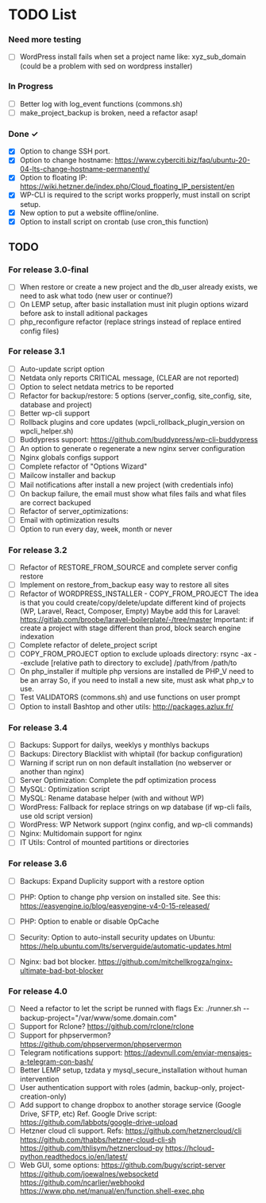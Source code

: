 # TODO List

### Need more testing
- [ ] WordPress install fails when set a project name like: xyz_sub_domain (could be a problem with sed on wordpress installer)

### In Progress

- [ ] Better log with log_event functions (commons.sh)
- [ ] make_project_backup is broken, need a refactor asap!

### Done ✓

- [x] Option to change SSH port.
- [x] Option to change hostname: https://www.cyberciti.biz/faq/ubuntu-20-04-lts-change-hostname-permanently/
- [x] Option to floating IP: https://wiki.hetzner.de/index.php/Cloud_floating_IP_persistent/en
- [x] WP-CLI is required to the script works propperly, must install on script setup.
- [x] New option to put a website offline/online.
- [x] Option to install script on crontab (use cron_this function)

## TODO

### For release 3.0-final

- [ ] When restore or create a new project and the db_user already exists, we need to ask what todo (new user or continue?)
- [ ] On LEMP setup, after basic installation must init plugin options wizard before ask to install aditional packages
- [ ] php_reconfigure refactor (replace strings instead of replace entired config files)

### For release 3.1

- [ ] Auto-update script option
- [ ] Netdata only reports CRITICAL message, (CLEAR are not reported)
- [ ] Option to select netdata metrics to be reported
- [ ] Refactor for backup/restore: 5 options (server_config, site_config, site, database and project)
- [ ] Better wp-cli support 
 - [ ] Rollback plugins and core updates (wpcli_rollback_plugin_version on wpcli_helper.sh)
 - [ ] Buddypress support: https://github.com/buddypress/wp-cli-buddypress
- [ ] An option to generate o regenerate a new nginx server configuration
- [ ] Nginx globals configs support
- [ ] Complete refactor of "Options Wizard"
- [ ] Mailcow installer and backup
- [ ] Mail notifications after install a new project (with credentials info)
- [ ] On backup failure, the email must show what files fails and what files are correct backuped
- [ ] Refactor of server_optimizations:
 - [ ] Email with optimization results
 - [ ] Option to run every day, week, month or never

### For release 3.2

- [ ] Refactor of RESTORE_FROM_SOURCE and complete server config restore
- [ ] Implement on restore_from_backup easy way to restore all sites
- [ ] Refactor of WORDPRESS_INSTALLER - COPY_FROM_PROJECT
        The idea is that you could create/copy/delete/update different kind of projects (WP, Laravel, React, Composer, Empty)
        Maybe add this for Laravel: https://gitlab.com/broobe/laravel-boilerplate/-/tree/master
        Important: if create a project with stage different than prod, block search engine indexation
- [ ] Complete refactor of delete_project script
- [ ] COPY_FROM_PROJECT option to exclude uploads directory: 
        rsync -ax --exclude [relative path to directory to exclude] /path/from /path/to
- [ ] On php_installer if multiple php versions are installed de PHP_V need to be an array
        So, if you need to install a new site, must ask what php_v to use.
- [ ] Test VALIDATORS (commons.sh) and use functions on user prompt
- [ ] Option to install Bashtop and other utils: http://packages.azlux.fr/

### For release 3.4

- [ ] Backups: Support for dailys, weeklys y monthlys backups
- [ ] Backups: Directory Blacklist with whiptail (for backup configuration)
- [ ] Warning if script run on non default installation (no webserver or another than nginx)
- [ ] Server Optimization: Complete the pdf optimization process
- [ ] MySQL: Optimization script
- [ ] MySQL: Rename database helper (with and without WP)
- [ ] WordPress: Fallback for replace strings on wp database (if wp-cli fails, use old script version)
- [ ] WordPress: WP Network support (nginx config, and wp-cli commands)
- [ ] Nginx: Multidomain support for nginx
- [ ] IT Utils: Control of mounted partitions or directories

### For release 3.6

- [ ] Backups: Expand Duplicity support with a restore option
- [ ] PHP: Option to change php version on installed site.
        See this: https://easyengine.io/blog/easyengine-v4-0-15-released/
- [ ] PHP: Option to enable or disable OpCache
- [ ] Security: Option to auto-install security updates on Ubuntu: 
        https://help.ubuntu.com/lts/serverguide/automatic-updates.html
- [ ] Nginx: bad bot blocker.
        https://github.com/mitchellkrogza/nginx-ultimate-bad-bot-blocker


### For release 4.0

- [ ] Need a refactor to let the script be runned with flags
        Ex: ./runner.sh --backup-project="/var/www/some.domain.com"
- [ ] Support for Rclone? https://github.com/rclone/rclone
- [ ] Support for phpservermon? https://github.com/phpservermon/phpservermon
- [ ] Telegram notifications support: https://adevnull.com/enviar-mensajes-a-telegram-con-bash/
- [ ] Better LEMP setup, tzdata y mysql_secure_installation without human intervention
- [ ] User authentication support with roles (admin, backup-only, project-creation-only)
- [ ] Add support to change dropbox to another storage service (Google Drive, SFTP, etc)
        Ref. Google Drive script: https://github.com/labbots/google-drive-upload
- [ ] Hetzner cloud cli support. Refs:
        https://github.com/hetznercloud/cli
        https://github.com/thabbs/hetzner-cloud-cli-sh
        https://github.com/thlisym/hetznercloud-py
        https://hcloud-python.readthedocs.io/en/latest/
- [ ] Web GUI, some options:
        https://github.com/bugy/script-server
        https://github.com/joewalnes/websocketd
        https://github.com/ncarlier/webhookd
        https://www.php.net/manual/en/function.shell-exec.php
